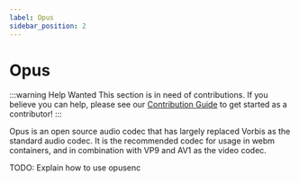 ```yaml
---
label: Opus
sidebar_position: 2
---
```


# Opus

:::warning Help Wanted
This section is in need of contributions. If you believe you can help, please see our [Contribution Guide](../docs/contribution-guide.md) to get started as a contributor!
:::

Opus is an open source audio codec that has largely replaced Vorbis as the standard audio codec. It is the recommended codec for usage in webm containers, and in combination with VP9 and AV1 as the video codec.

TODO: Explain how to use opusenc